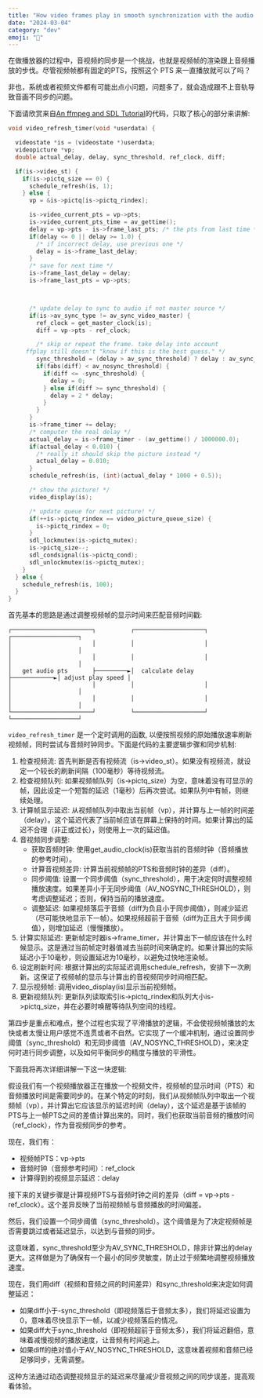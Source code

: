```yaml
---
title: "How video frames play in smooth synchronization with the audio track"
date: "2024-03-04"
category: "dev"
emoji: "🎥"
---
```


在做播放器的过程中，音视频的同步是一个挑战，也就是视频帧的渲染跟上音频播放的步伐。尽管视频帧都有固定的PTS，按照这个 PTS 来一直播放就可以了吗？

非也，系统或者视频文件都有可能出点小问题，问题多了，就会造成跟不上音轨导致音画不同步的问题。

下面请欣赏来自[An ffmpeg and SDL Tutorial](http://www.dranger.com/ffmpeg/tutorial05.html)的代码，只取了核心的部分来讲解:

```c
void video_refresh_timer(void *userdata) {

  videostate *is = (videostate *)userdata;
  videopicture *vp;
  double actual_delay, delay, sync_threshold, ref_clock, diff;

  if(is->video_st) {
    if(is->pictq_size == 0) {
      schedule_refresh(is, 1);
    } else {
      vp = &is->pictq[is->pictq_rindex];

      is->video_current_pts = vp->pts;
      is->video_current_pts_time = av_gettime();
      delay = vp->pts - is->frame_last_pts; /* the pts from last time */
      if(delay <= 0 || delay >= 1.0) {
        /* if incorrect delay, use previous one */
        delay = is->frame_last_delay;
      }
      /* save for next time */
      is->frame_last_delay = delay;
      is->frame_last_pts = vp->pts;



      /* update delay to sync to audio if not master source */
      if(is->av_sync_type != av_sync_video_master) {
        ref_clock = get_master_clock(is);
        diff = vp->pts - ref_clock;

        /* skip or repeat the frame. take delay into account
     ffplay still doesn't "know if this is the best guess." */
        sync_threshold = (delay > av_sync_threshold) ? delay : av_sync_threshold;
        if(fabs(diff) < av_nosync_threshold) {
          if(diff <= -sync_threshold) {
            delay = 0;
          } else if(diff >= sync_threshold) {
            delay = 2 * delay;
          }
        }
      }
      is->frame_timer += delay;
      /* computer the real delay */
      actual_delay = is->frame_timer - (av_gettime() / 1000000.0);
      if(actual_delay < 0.010) {
        /* really it should skip the picture instead */
        actual_delay = 0.010;
      }
      schedule_refresh(is, (int)(actual_delay * 1000 + 0.5));

      /* show the picture! */
      video_display(is);

      /* update queue for next picture! */
      if(++is->pictq_rindex == video_picture_queue_size) {
        is->pictq_rindex = 0;
      }
      sdl_lockmutex(is->pictq_mutex);
      is->pictq_size--;
      sdl_condsignal(is->pictq_cond);
      sdl_unlockmutex(is->pictq_mutex);
    }
  } else {
    schedule_refresh(is, 100);
  }
}
```

首先基本的思路是通过调整视频帧的显示时间来匹配音频时间戳:


```
┌───────────────────────┐          ┌────────────────────┐             ┌───────────────────┐
│                       │          │                    │             │                   │
│                       │          │                    │             │                   │
│   get audio pts       ├─────────►│  calculate delay   ├────────────►│ adjust play speed │
│                       │          │                    │             │                   │
│                       │          │                    │             │                   │
└───────────────────────┘          └────────────────────┘             └───────────────────┘
```

`video_refresh_timer` 是一个定时调用的函数, 以便按照视频的原始播放速率刷新视频帧，同时尝试与音频时钟同步。下面是代码的主要逻辑步骤和同步机制:

1. 检查视频流: 首先判断是否有视频流（is->video_st）。如果没有视频流，就设定一个较长的刷新间隔（100毫秒）等待视频流。
2. 检查视频队列: 如果视频帧队列（is->pictq_size）为空，意味着没有可显示的帧，因此设定一个短暂的延迟（1毫秒）后再次尝试。如果队列中有帧，则继续处理。
3. 计算帧显示延迟: 从视频帧队列中取出当前帧（vp），并计算与上一帧的时间差（delay）。这个延迟代表了当前帧应该在屏幕上保持的时间。如果计算出的延迟不合理（非正或过长），则使用上一次的延迟值。
4. 音视频同步调整:
    - 获取音频时钟: 使用get_audio_clock(is)获取当前的音频时钟（音频播放的参考时间）。
    - 计算音视频差异: 计算当前视频帧的PTS和音频时钟的差异（diff）。
    - 同步阈值: 设置一个同步阈值（sync_threshold），用于决定何时调整视频播放速度。如果差异小于无同步阈值（AV_NOSYNC_THRESHOLD），则考虑调整延迟；否则，保持当前的播放速度。
    - 调整延迟: 如果视频落后于音频（diff为负且小于同步阈值），则减少延迟（尽可能快地显示下一帧）。如果视频超前于音频（diff为正且大于同步阈值），则增加延迟（慢慢播放）。
5. 计算实际延迟: 更新帧定时器is->frame_timer，并计算出下一帧应该在什么时候显示。这是通过当前帧定时器值减去当前时间来确定的。如果计算出的实际延迟小于10毫秒，则设置延迟为10毫秒，以避免过快地渲染帧。
6. 设定刷新时间: 根据计算出的实际延迟调用schedule_refresh，安排下一次刷新。这保证了视频帧的显示与计算出的音视频同步时间相匹配。
7. 显示视频帧: 调用video_display(is)显示当前视频帧。
8. 更新视频队列: 更新队列读取索引is->pictq_rindex和队列大小is->pictq_size，并在必要时唤醒等待队列空间的线程。

第四步是重点和难点，整个过程也实现了平滑播放的逻辑，不会使视频帧播放的太快或者太慢让用户感觉不连贯或者不自然。它实现了一个缓冲机制，通过设置同步阈值（sync_threshold）和无同步阈值（AV_NOSYNC_THRESHOLD），来决定何时进行同步调整，以及如何平衡同步的精度与播放的平滑性。

下面我将再次详细讲解一下这一块逻辑:

假设我们有一个视频播放器正在播放一个视频文件，视频帧的显示时间（PTS）和音频播放时间是需要同步的。在某个特定的时刻，我们从视频帧队列中取出一个视频帧（vp），并计算出它应该显示的延迟时间（delay），这个延迟是基于该帧的PTS与上一帧PTS之间的差值计算出来的。同时，我们也获取当前音频的播放时间（ref_clock），作为音视频同步的参考。

现在，我们有：

- 视频帧PTS：vp->pts
- 音频时钟（音频参考时间）：ref_clock
- 计算得到的视频显示延迟：delay

接下来的关键步骤是计算视频PTS与音频时钟之间的差异（diff = vp->pts - ref_clock）。这个差异反映了当前视频帧与音频播放的时间偏差。

然后，我们设置一个同步阈值（sync_threshold）。这个阈值是为了决定视频帧是否需要跳过或者延迟显示，以达到与音频的同步。

这意味着，sync_threshold至少为AV_SYNC_THRESHOLD，除非计算出的delay更大。这样做是为了确保有一个最小的同步灵敏度，防止过于频繁地调整视频播放速度。

现在，我们用diff（视频和音频之间的时间差异）和sync_threshold来决定如何调整延迟：

- 如果diff小于-sync_threshold（即视频落后于音频太多），我们将延迟设置为0，意味着尽快显示下一帧，以减少视频落后的情况。
- 如果diff大于sync_threshold（即视频超前于音频太多），我们将延迟翻倍，意味着减慢视频的播放速度，让音频有时间追上。
- 如果diff的绝对值小于AV_NOSYNC_THRESHOLD，这意味着视频和音频已经足够同步，无需调整。

这种方法通过动态调整视频显示的延迟来尽量减少音视频之间的同步误差，提高观看体验。


